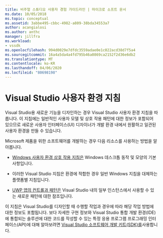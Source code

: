 ```yaml
---
title: 비주얼 스튜디오 사용자 경험 가이드라인 | 마이크로 소프트 문서
ms.date: 10/05/2018
ms.topic: conceptual
ms.assetid: 3abbe495-cbbc-4982-a809-38bda34553a7
author: acangialosi
ms.author: anthc
manager: jillfra
ms.workload:
- vssdk
ms.openlocfilehash: 994d0029e7dfdc3559adae0e1c022acd38d7f5a4
ms.sourcegitcommit: 16a4a5da4a4fd795b46a0869ca2152f2d36e6db2
ms.translationtype: MT
ms.contentlocale: ko-KR
ms.lasthandoff: 04/06/2020
ms.locfileid: "80698198"
---
```

# <a name="visual-studio-user-experience-guidelines"></a>Visual Studio 사용자 환경 지침
Visual Studio용 새로운 기능을 디자인하는 경우 Visual Studio 사용자 환경 지침을 따릅니다. 이 지침에는 일반적인 사용자 모델 및 상호 작용 패턴에 대한 정보가 포함되어 있으므로 새로운 사용자 인터페이스(UI) 디자이너가 개발 환경 내에서 원활하고 일관된 사용자 환경을 만들 수 있습니다.

Microsoft 제품을 위한 소프트웨어를 개발하는 경우 다음 리소스를 사용하는 방법을 알아봅니다.

- [Windows 사용자 환경 상호 작용 지침은](/windows/win32/uxguide/guidelines) Windows 데스크톱 동작 및 모양의 기본 사항입니다.

- 이러한 Visual Studio 지침은 환경에 적합한 경우 일반 Windows 지침을 대체하는 플랫폼별 지침입니다.

- [UWP 앱의 컨트롤과 패턴은](/windows/uwp/design/controls-and-patterns) Visual Studio 내의 일부 인스턴스에서 사용할 수 있는 새로운 패턴에 대한 참조입니다.

이 지침은 Visual Studio를 디자인할 때 수행할 작업과 경우에 따라 해당 작업 방법에 대한 정보도 포함됩니다. 보다 자세한 구현 정보와 Visual Studio 통합 개발 환경(IDE)에 통합되는 솔루션에 대한 코드를 작성할 수 있는 특정 응용 프로그램 프로그래밍 인터페이스(API)에 대해 알아보려면 [Visual Studio 소프트웨어 개발 키트(SDK)를](../visual-studio-sdk.md)사용합니다.
